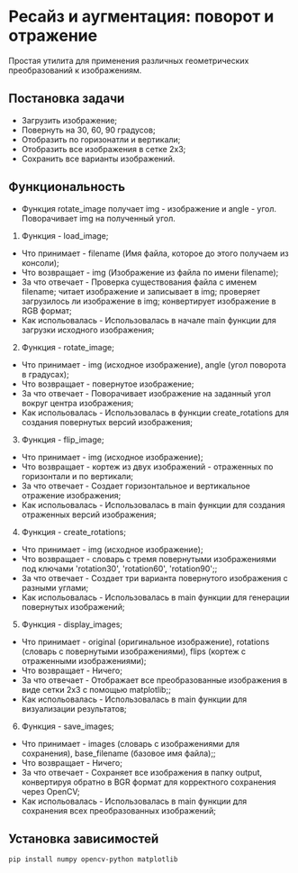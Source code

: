 # Ресайз и аугментация: поворот и отражение

Простая утилита для применения различных геометрических преобразований к изображениям.

## Постановка задачи
- Загрузить изображение;
- Повернуть на 30, 60, 90 градусов;
- Отобразить по горизонатли и вертикали;
- Отобразить все изображения в сетке 2х3;
- Сохранить все варианты изображений.

## Функциональность

- Функция rotate_image получает img - изображение и angle - угол. Поворачивает img на полученный угол.
1. Функция - load_image;
+ Что принимает - filename (Имя файла, которое до этого получаем из консоли);
+ Что возвращает - img (Изображение из файла по имени filename);
+ За что отвечает - Проверка существования файла с именем filename; читает изображение и записывает в img; проверяет загрузилось ли изображение в img; конвертирует изображение в RGB формат;
+ Как испольовалась - Использовалась в начале main функции для загрузки исходного изображения;

2. Функция - rotate_image;
+ Что принимает - img (исходное изображение), angle (угол поворота в градусах);
+ Что возвращает - повернутое изображение;
+ За что отвечает - Поворачивает изображение на заданный угол вокруг центра изображения;
+ Как испольовалась - Использовалась в функции create_rotations для создания повернутых версий изображения;

3. Функция - flip_image;
+ Что принимает - img (исходное изображение);
+ Что возвращает - кортеж из двух изображений - отраженных по горизонтали и по вертикали;
+ За что отвечает - Создает горизонтальное и вертикальное отражение изображения;
+ Как испольовалась - Использовалась в main функции для создания отраженных версий изображения;

4. Функция - create_rotations;
+ Что принимает -  img (исходное изображение);
+ Что возвращает - словарь с тремя повернутыми изображениями под ключами 'rotation30', 'rotation60', 'rotation90';;
+ За что отвечает - Создает три варианта повернутого изображения с разными углами;
+ Как испольовалась - Использовалась в main функции для генерации повернутых изображений;

5. Функция - display_images;
+ Что принимает - original (оригинальное изображение), rotations (словарь с повернутыми изображениями), flips (кортеж с отраженными изображениями);
+ Что возвращает - Ничего;
+ За что отвечает - Отображает все преобразованные изображения в виде сетки 2x3 с помощью matplotlib;;
+ Как испольовалась - Использовалась в main функции для визуализации результатов;

6. Функция - save_images;
+ Что принимает -  images (словарь с изображениями для сохранения), base_filename (базовое имя файла);;
+ Что возвращает - Ничего;
+ За что отвечает - Сохраняет все изображения в папку output, конвертируя обратно в BGR формат для корректного сохранения через OpenCV;
+ Как испольовалась - Использовалась в main функции для сохранения всех преобразованных изображений;

## Установка зависимостей

```bash
pip install numpy opencv-python matplotlib
